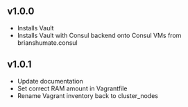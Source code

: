 ## v1.0.0

- Installs Vault
- Installs Vault with Consul backend onto Consul VMs from brianshumate.consul

## v1.0.1

- Update documentation
- Set correct RAM amount in Vagrantfile
- Rename Vagrant inventory back to cluster_nodes
